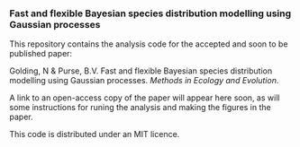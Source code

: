 ### Fast and flexible Bayesian species distribution modelling using Gaussian processes

This repository contains the analysis code for the accepted and soon to be published paper:

Golding, N & Purse, B.V. Fast and flexible Bayesian species distribution modelling using Gaussian processes. *Methods in Ecology and Evolution*.

A link to an open-access copy of the paper will appear here soon, as will some instructions for runing the analysis and making the figures in the paper.

This code is distributed under an MIT licence.
